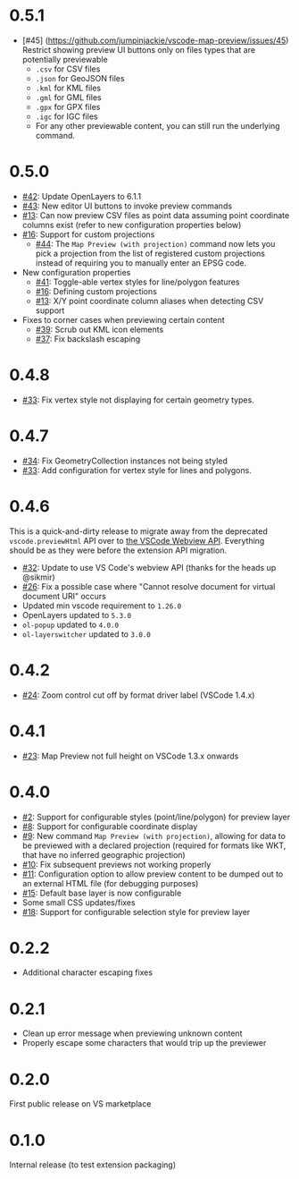 # 0.5.1

 * [#45] (https://github.com/jumpinjackie/vscode-map-preview/issues/45) Restrict showing preview UI buttons only on files types that are potentially previewable
   * `.csv` for CSV files
   * `.json` for GeoJSON files
   * `.kml` for KML files
   * `.gml` for GML files
   * `.gpx` for GPX files
   * `.igc` for IGC files
   * For any other previewable content, you can still run the underlying command.

# 0.5.0

 * [#42](https://github.com/jumpinjackie/vscode-map-preview/issues/42): Update OpenLayers to 6.1.1
 * [#43](https://github.com/jumpinjackie/vscode-map-preview/issues/43): New editor UI buttons to invoke preview commands
 * [#13](https://github.com/jumpinjackie/vscode-map-preview/issues/13): Can now preview CSV files as point data assuming point coordinate columns exist (refer to new configuration properties below)
 * [#16](https://github.com/jumpinjackie/vscode-map-preview/issues/16): Support for custom projections
    * [#44](https://github.com/jumpinjackie/vscode-map-preview/issues/44): The `Map Preview (with projection)` command now lets you pick a projection from the list of registered custom projections instead of requiring you to manually enter an EPSG code.
 * New configuration properties
    * [#41](https://github.com/jumpinjackie/vscode-map-preview/issues/41): Toggle-able vertex styles for line/polygon features
    * [#16](https://github.com/jumpinjackie/vscode-map-preview/issues/16): Defining custom projections
    * [#13](https://github.com/jumpinjackie/vscode-map-preview/issues/13): X/Y point coordinate column aliases when detecting CSV support
 * Fixes to corner cases when previewing certain content
    * [#39](https://github.com/jumpinjackie/vscode-map-preview/issues/39): Scrub out KML icon elements
    * [#37](https://github.com/jumpinjackie/vscode-map-preview/issues/37): Fix backslash escaping

# 0.4.8

 * [#33](https://github.com/jumpinjackie/vscode-map-preview/issues/33): Fix vertex style not displaying for certain geometry types.

# 0.4.7

 * [#34](https://github.com/jumpinjackie/vscode-map-preview/issues/34): Fix GeometryCollection instances not being styled
 * [#33](https://github.com/jumpinjackie/vscode-map-preview/issues/33): Add configuration for vertex style for lines and polygons.

# 0.4.6

This is a quick-and-dirty release to migrate away from the deprecated `vscode.previewHtml` API over to [the VSCode Webview API](https://code.visualstudio.com/api/extension-guides/webview). Everything should be as they were before the extension API migration.

 * [#32](https://github.com/jumpinjackie/vscode-map-preview/issues/32): Update to use VS Code's webview API (thanks for the heads up @sikmir)
 * [#26](https://github.com/jumpinjackie/vscode-map-preview/issues/26): Fix a possible case where "Cannot resolve document for virtual document URI" occurs
 * Updated min vscode requirement to `1.26.0`
 * OpenLayers updated to `5.3.0`
 * `ol-popup` updated to `4.0.0`
 * `ol-layerswitcher` updated to `3.0.0`

# 0.4.2
 * [#24](https://github.com/jumpinjackie/vscode-map-preview/issues/24): Zoom control cut off by format driver label (VSCode 1.4.x)
 
# 0.4.1
 * [#23](https://github.com/jumpinjackie/vscode-map-preview/issues/23): Map Preview not full height on VSCode 1.3.x onwards

# 0.4.0

 * [#2](https://github.com/jumpinjackie/vscode-map-preview/issues/2): Support for configurable styles (point/line/polygon) for preview layer
 * [#8](https://github.com/jumpinjackie/vscode-map-preview/issues/8): Support for configurable coordinate display
 * [#9](https://github.com/jumpinjackie/vscode-map-preview/issues/9): New command `Map Preview (with projection)`, allowing for data to be previewed with a declared projection (required for formats like WKT, that have no inferred geographic projection)
 * [#10](https://github.com/jumpinjackie/vscode-map-preview/issues/10): Fix subsequent previews not working properly
 * [#11](https://github.com/jumpinjackie/vscode-map-preview/issues/11): Configuration option to allow preview content to be dumped out to an external HTML file (for debugging purposes)
 * [#15](https://github.com/jumpinjackie/vscode-map-preview/issues/15): Default base layer is now configurable
 * Some small CSS updates/fixes
 * [#18](https://github.com/jumpinjackie/vscode-map-preview/issues/18): Support for configurable selection style for preview layer

# 0.2.2

 * Additional character escaping fixes

# 0.2.1

 * Clean up error message when previewing unknown content
 * Properly escape some characters that would trip up the previewer

# 0.2.0

First public release on VS marketplace

# 0.1.0

Internal release (to test extension packaging)